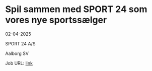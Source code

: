 # Spil sammen med SPORT 24 som vores nye sportssælger
02-04-2025

SPORT 24 A/S

Aalborg SV

Job URL: [link](https://app.elvium.com/da/positions/30035/job_posting?referer_host=www.jobindex.dk)


